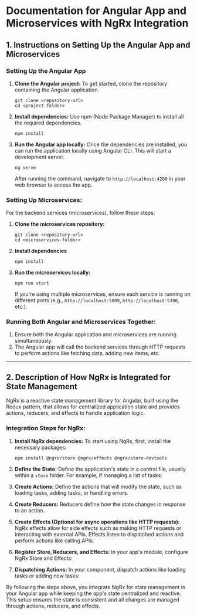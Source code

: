 # Documentation for Angular App and Microservices with NgRx Integration

## 1. Instructions on Setting Up the Angular App and Microservices 

### Setting Up the Angular App

1. **Clone the Angular project:**
   To get started, clone the repository containing the Angular application.
   ```
   git clone <repository-url>
   cd <project-folder>
   ```

2. **Install dependencies:**
   Use npm (Node Package Manager) to install all the required dependencies.
   ```
   npm install
   ```

3. **Run the Angular app locally:**
   Once the dependencies are installed, you can run the application locally using Angular CLI. This will start a development server.
   ```
   ng serve
   ```
   After running the command, navigate to `http://localhost:4200` in your web browser to access the app.

### Setting Up Microservices:

For the backend services (microservices), follow these steps:

1. **Clone the microservices repository:**
   ```
   git clone <repository-url>
   cd <microservices-folder>
   ```

2. **Install dependencies** 
   ```
   npm install
   ```

3. **Run the microservices locally:**
   ```
   npm run start
   ```

   If you're using multiple microservices, ensure each service is running on different ports (e.g., `http://localhost:5009`, `http://localhost:5398`, etc.).


### Running Both Angular and Microservices Together:

1. Ensure both the Angular application and microservices are running simultaneously.
2. The Angular app will call the backend services through HTTP requests to perform actions like fetching data, adding new items, etc.

---

## 2. Description of How NgRx is Integrated for State Management 

NgRx is a reactive state management library for Angular, built using the Redux pattern, that allows for centralized application state and provides actions, reducers, and effects to handle application logic.

### Integration Steps for NgRx:

1. **Install NgRx dependencies:**
   To start using NgRx, first, install the necessary packages:
   ```
   npm install @ngrx/store @ngrx/effects @ngrx/store-devtools
   ```

2. **Define the State:**
   Define the application's state in a central file, usually within a `store` folder. For example, if managing a list of tasks:
   

3. **Create Actions:**
   Define the actions that will modify the state, such as loading tasks, adding tasks, or handling errors.

4. **Create Reducers:**
   Reducers define how the state changes in response to an action.
  

5. **Create Effects (Optional for async operations like HTTP requests):**
   NgRx effects allow for side effects such as making HTTP requests or interacting with external APIs. Effects listen to dispatched actions and perform actions like calling APIs.
 

6. **Register Store, Reducers, and Effects:**
   In your app's module, configure NgRx Store and Effects:
  
7. **Dispatching Actions:**
   In your component, dispatch actions like loading tasks or adding new tasks:
  
By following the steps above, you integrate NgRx for state management in your Angular app while keeping the app's state centralized and reactive. This setup ensures the state is consistent and all changes are managed through actions, reducers, and effects.
